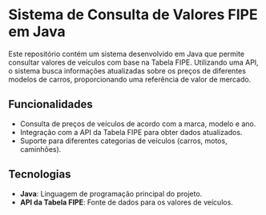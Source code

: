 # Sistema de Consulta de Valores FIPE em Java

Este repositório contém um sistema desenvolvido em Java que permite consultar valores de veículos com base na Tabela FIPE. Utilizando uma API, o sistema busca informações atualizadas sobre os preços de diferentes modelos de carros, proporcionando uma referência de valor de mercado.

## Funcionalidades

- Consulta de preços de veículos de acordo com a marca, modelo e ano.
- Integração com a API da Tabela FIPE para obter dados atualizados.
- Suporte para diferentes categorias de veículos (carros, motos, caminhões).

## Tecnologias

- **Java**: Linguagem de programação principal do projeto.
- **API da Tabela FIPE**: Fonte de dados para os valores de veículos.


